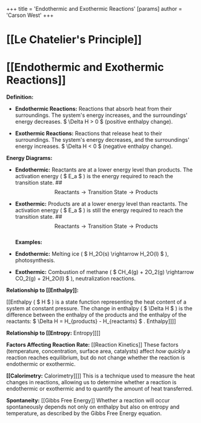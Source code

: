+++
 title = 'Endothermic and Exothermic Reactions'
[params]
	author = 'Carson West'
+++
# [[Le Chatelier's Principle]]
# [[Endothermic and Exothermic Reactions]]

**Definition:**

* **Endothermic Reactions:** Reactions that absorb heat from their surroundings.  The system's energy increases, and the surroundings' energy decreases.   $ \Delta H > 0 $  (positive enthalpy change).

* **Exothermic Reactions:** Reactions that release heat to their surroundings. The system's energy decreases, and the surroundings' energy increases.  $ \Delta H < 0 $  (negative enthalpy change).


**Energy Diagrams:**

* **Endothermic:**  Reactants are at a lower energy level than products.  The activation energy ( $ E_a $ ) is the energy required to reach the transition state. ##  $$  \text{Reactants} \longrightarrow \text{Transition State} \longrightarrow \text{Products}  $$  
* **Exothermic:** Products are at a lower energy level than reactants. The activation energy ( $ E_a $ ) is still the energy required to reach the transition state. ##  $$  \text{Reactants} \longrightarrow \text{Transition State} \longrightarrow \text{Products}  $$  
**Examples:**

* **Endothermic:** Melting ice ( $ H_2O(s) \rightarrow H_2O(l) $ ), photosynthesis.
* **Exothermic:** Combustion of methane ( $ CH_4(g) + 2O_2(g) \rightarrow CO_2(g) + 2H_2O(l) $ ), neutralization reactions.


**Relationship to [[Enthalpy]]:**

[[Enthalpy ( $ H $ ) is a state function representing the heat content of a system at constant pressure.  The change in enthalpy ( $ \Delta H $ ) is the difference between the enthalpy of the products and the enthalpy of the reactants:   $ \Delta H = H_{products} - H_{reactants} $ .  Enthalpy]]]]

**Relationship to [[Entropy:** Entropy]]]]

**Factors Affecting Reaction Rate:**  [[Reaction Kinetics]]  These factors (temperature, concentration, surface area, catalysts) affect *how quickly* a reaction reaches equilibrium, but do not change whether the reaction is endothermic or exothermic.

**[[Calorimetry:**  Calorimetry]]]]  This is a technique used to measure the heat changes in reactions, allowing us to determine whether a reaction is endothermic or exothermic and to quantify the amount of heat transferred.


**Spontaneity:**  [[Gibbs Free Energy]]  Whether a reaction will occur spontaneously depends not only on enthalpy but also on entropy and temperature, as described by the Gibbs Free Energy equation.
